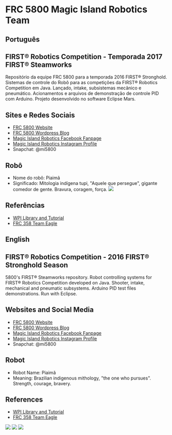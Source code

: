 # FRC 5800 Magic Island Robotics Team

## Português
## FIRST® Robotics Competition - Temporada 2017 FIRST® Steamworks

Repositório da equipe FRC 5800 para a temporada 2016 FIRST® Stronghold. Sistemas de controle do Robô para as competições da FIRST® Robotics Competition em Java. Lançado, intake, subsistemas mecânico e pneumático. Acionamentos e arquivos de demonstração de controle PID com Arduino. Projeto desenvolvido no software Eclipse Mars.

## Sites e Redes Sociais

- [FRC 5800 Website](mi5800.weebly.com)
- [FRC 5800 Wordpress Blog](mi5800.wordpress.com)
- [Magic Island Robotics Facebook Fanpage](facebook.com/mi5800)
- [Magic Island Robotics Instagram Profile](instagram.com/frc5800)
- Snapchat: @mi5800

## Robô

- Nome do robô: Piaimã
- Significado: Mitologia indígena tupi, "Aquele que persegue", gigante comedor de gente. Bravura, coragem, força.
![](https://i.imgur.com/9klK59Bh.jpg)

## Referências

- [WPI Library and Tutorial](https://wpilib.screenstepslive.com/s/4485)
- [FRC 358 Team Eagle](http://www.team358.org/files/programming/)

## English
## FIRST® Robotics Competition - 2016 FIRST® Stronghold Season

5800's FIRST® Steamworks repository. Robot controlling systems for FIRST® Robotics Competition developed on Java. Shooter, intake, mechanical and pneumatic subsystems. Arduino PID test files demonstrations. Run with Eclipse.

## Websites and Social Media

- [FRC 5800 Website](mi5800.weebly.com)
- [FRC 5800 Wordpress Blog](mi5800.wordpress.com)
- [Magic Island Robotics Facebook Fanpage](facebook.com/mi5800)
- [Magic Island Robotics Instagram Profile](instagram.com/frc5800)
- Snapchat: @mi5800

## Robot

- Robot Name: Piaimã
- Meaning: Brazilian indigenous mithology, "the one who pursues". Strength, courage, bravery.

## References

- [WPI Library and Tutorial](https://wpilib.screenstepslive.com/s/4485)
- [FRC 358 Team Eagle](http://www.team358.org/files/programming/)

![](https://mi5800.files.wordpress.com/2016/12/mi5800-logo-2017_semfundo.png?w=250)
![](https://www.firstinspires.org/sites/default/files/first-logo-200px.png)
![](https://www.firstinspires.org/sites/default/files/uploads/rightimage/first-steamworks-logo-2.jpg)

